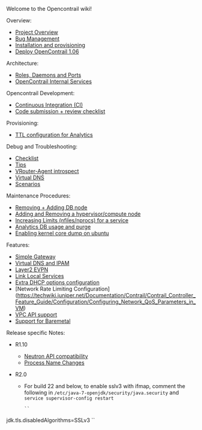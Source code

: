 Welcome to the Opencontrail wiki!

Overview:
* [Project Overview](https://github.com/Juniper/contrail-controller/wiki/Contrail:-Project-Overview)
* [Bug Management](https://github.com/Juniper/contrail-controller/wiki/Bug-management)
* [Installation and provisioning](https://github.com/Juniper/contrail-controller/wiki/OpenContrail-bring-up-and-provisioning)
* [Deploy OpenContrail 1.06](Install-and-Configure-OpenContrail-1.06)

Architecture:

* [Roles, Daemons and Ports](Roles-Daemons-Ports)
* [OpenContrail Internal Services](OpenContrail-Internal-Services)

Opencontrail Development:
* [Continuous Integration (CI)](OpenContrail-Continuous-Integration-(CI))
* [Code submission + review checklist](Code-Review-Checklist)

Provisioning:  
* [TTL configuration for Analytics](TTL-configuration-for-analytics-data)

Debug and Troubleshooting:
* [Checklist](Debug-Checklist)
* [Tips](Debug-Tips)
* [VRouter-Agent introspect](Contrail-Vrouter-Agent---Introspect)
* [Virtual DNS](vDNS-Debugging)
* [Scenarios](Scenario-Troubleshooting)

Maintenance Procedures:
* [Removing + Adding DB node](Removing_Adding_DB_Node)
* [Adding and Removing a hypervisor/compute node](Adding_Removing_Compute_Node)
* [Increasing Limits (nfiles/nprocs) for a service](Increasing_Service_Limits)
* [Analytics DB usage and purge](Contrail-Analytics-DB-data-purge)
* [Enabling kernel core dump on ubuntu](https://github.com/Juniper/contrail-vrouter/wiki/Enabling-kernel-core-dump-on-Ubuntu)

Features:
* [Simple Gateway](Simple-Gateway)
* [Virtual DNS and IPAM](DNS-and-IPAM)
* [Layer2 EVPN](EVPN)
* [Link Local Services](Link-local-services)
* [Extra DHCP options configuration](Extra-DHCP-Options)
* [Network Rate Limiting Configuration] (https://techwiki.juniper.net/Documentation/Contrail/Contrail_Controller_Feature_Guide/Configuration/Configuring_Network_QoS_Parameters_in_VM)
* [VPC API support](VPC-API-support)
* [Support for Baremetal](Baremetal-Support)

Release specific Notes:
* R1.10
  + [Neutron API compatibility](Neutron-API-Support)
  + [Process Name Changes](Contrail-process-names'-changes-in-R1.10)

* R2.0
  + For build 22 and below, to enable sslv3 with ifmap, comment the following in `/etc/java-7-openjdk/security/java.security` and `service supervisor-config restart`

        ``
jdk.tls.disabledAlgorithms=SSLv3
        ``